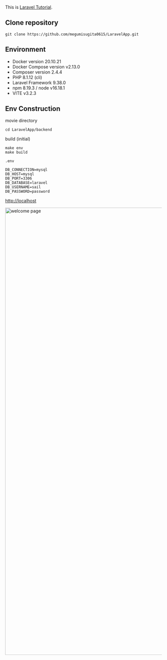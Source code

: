 This is [Laravel Tutorial](https://github.com/megumisugita0615/LaravelApp).

## Clone repository

```
git clone https://github.com/megumisugita0615/LaravelApp.git
```

## Environment

- Docker version 20.10.21
- Docker Compose version v2.13.0
- Composer version 2.4.4
- PHP 8.1.12 (cli) 
- Laravel Framework 9.38.0
- npm 8.19.3 / node v16.18.1
- VITE v3.2.3

## Env Construction

movie directory

```
cd LaravelApp/backend
```

build (initial)

```
make env
make build
```

`.env`

```
DB_CONNECTION=mysql
DB_HOST=mysql
DB_PORT=3306
DB_DATABASE=laravel
DB_USERNAME=sail
DB_PASSWORD=password
```

[http://localhost](http://localhost)

<img width="1440" alt="welcome page" src="https://user-images.githubusercontent.com/106021148/205650001-4d2df7ce-7a39-45a7-bb3b-5672f3089002.png">
